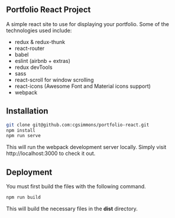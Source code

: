 ## Portfolio React Project

A simple react site to use for displaying your portfolio. Some of the technologies used include:

-   redux & redux-thunk
-   react-router
-   babel
-   eslint (airbnb + extras)
-   redux devTools
-   sass
-   react-scroll for window scrolling
-   react-icons (Awesome Font and Material icons support)
-   webpack

## Installation

```bash
git clone git@github.com:cgsimmons/portfolio-react.git
npm install
npm run serve
```

This will run the webpack development server locally. Simply visit http://localhost:3000 to check it out.

## Deployment

You must first build the files with the following command.

```bash
npm run build
```

This will build the necessary files in the **dist** directory.
